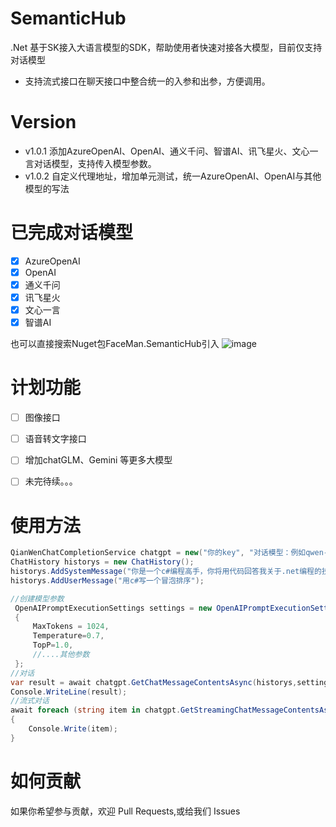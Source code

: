 # SemanticHub
.Net 基于SK接入大语言模型的SDK，帮助使用者快速对接各大模型，目前仅支持对话模型
- 支持流式接口在聊天接口中整合统一的入参和出参，方便调用。

# Version
- v1.0.1 添加AzureOpenAI、OpenAI、通义千问、智谱AI、讯飞星火、文心一言对话模型，支持传入模型参数。
- v1.0.2 自定义代理地址，增加单元测试，统一AzureOpenAI、OpenAI与其他模型的写法

# 已完成对话模型
 - [x] AzureOpenAI
 - [x] OpenAI
 - [x] 通义千问
 - [x] 讯飞星火
 - [x] 文心一言
 - [x] 智谱AI
  
也可以直接搜索Nuget包FaceMan.SemanticHub引入
![image](https://github.com/faceman0814/SemanticHub/assets/74786133/c27744bb-cd4a-4ec2-9c75-9420d12c4c14)

# 计划功能
 - [ ] 图像接口
 - [ ] 语音转文字接口
 - [ ] 增加chatGLM、Gemini 等更多大模型
 - [ ] 未完待续。。。

 
# 使用方法
```csharp
QianWenChatCompletionService chatgpt = new("你的key", "对话模型：例如qwen-turbo");
ChatHistory historys = new ChatHistory();
historys.AddSystemMessage("你是一个c#编程高手，你将用代码回答我关于.net编程的技术问题，下面是我的第一个问题：");
historys.AddUserMessage("用c#写一个冒泡排序");

//创建模型参数
 OpenAIPromptExecutionSettings settings = new OpenAIPromptExecutionSettings()
 {
     MaxTokens = 1024,
     Temperature=0.7,
     TopP=1.0,
     //....其他参数
 };
//对话
var result = await chatgpt.GetChatMessageContentsAsync(historys,settings);
Console.WriteLine(result);
//流式对话
await foreach (string item in chatgpt.GetStreamingChatMessageContentsAsync(historys,settings))
{
    Console.Write(item);
}
```

# 如何贡献
如果你希望参与贡献，欢迎 Pull Requests,或给我们 Issues
